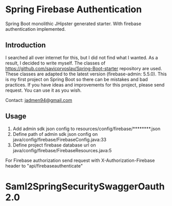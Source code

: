 # Spring Firebase Authentication
Spring Boot monolithic JHipster generated starter. With firebase authentication implemented. 

## Introduction
I searched all over internet for this, but I did not find what I wanted. As a result, I decided to write myself. The classes of https://github.com/savicprvoslav/Spring-Boot-starter repository are used. These classes are adapted to the latest version (firebase-admin: 5.5.0). This is my first project on Spring Boot so there can be mistakes and bad practices. If you have ideas and improvements for this project, please send request. You can use it as you wish. 

Contact: jadmen94@gmail.com

## Usage
1. Add admin sdk json config to resources/config/firebase/********.json
2. Define path of admin sdk json config on java/config/firebase/FirebaseConfig.java:33
3. Define project firebase database url on java/config/firebase/FirebaseResources.java:5

For Firebase authorization send request with X-Authorization-Firebase header to "api/firebaseauthenticate"




# Saml2SpringSecuritySwaggerOauth2.0
